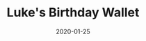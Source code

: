 ---
title: "Luke's Birthday Wallet"
description: "I made a leather wallet for my brother"
date: "2020-01-25"
type: "leather"
images:
 - "leather/lukes-bday/luke-wallet1.jpg"
 - "leather/lukes-bday/luke-wallet2.jpg"
 - "leather/lukes-bday/luke-wallet3.jpg"
 - "leather/lukes-bday/luke-wallet4.jpg"
 - "leather/lukes-bday/luke-wallet5.jpg"
 - "leather/lukes-bday/luke-wallet6.jpg"
thumbnail: "leather/lukes-bday/luke-wallet5.jpg"
---